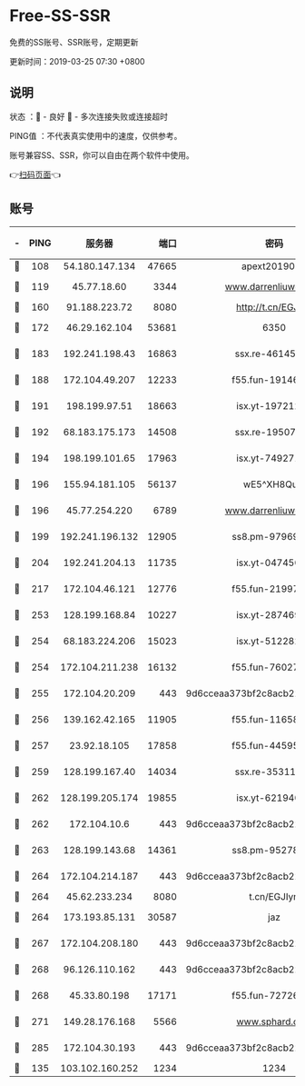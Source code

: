 # Free-SS-SSR

免费的SS账号、SSR账号，定期更新

更新时间：2019-03-25 07:30 +0800

## 说明

状态     ：🙂 - 良好 🙁 - 多次连接失败或连接超时

PING值   ：不代表真实使用中的速度，仅供参考。

账号兼容SS、SSR，你可以自由在两个软件中使用。

👉[扫码页面](https://liesauer.github.io/Free-SS-SSR/)👈

## 账号

|-|PING|服务器|端口|密码|加密方式|区域|
|:----:|:----:|:-----:|-----:|:----:|:----:|:----:|
|🙂|108|54.180.147.134|47665|apext2019001|chacha20|KR|
|🙂|119|45.77.18.60|3344|www.darrenliuwei.com|aes-256-cfb|JP|
|🙂|160|91.188.223.72|8080|http://t.cn/EGJIyrl|rc4-md5|RU|
|🙂|172|46.29.162.104|53681|6350|aes-128-ctr|RU|
|🙂|183|192.241.198.43|16863|ssx.re-46145720|aes-256-cfb|US|
|🙂|188|172.104.49.207|12233|f55.fun-19146730|aes-256-cfb|SG|
|🙂|191|198.199.97.51|18663|isx.yt-19721289|aes-256-cfb|US|
|🙂|192|68.183.175.173|14508|ssx.re-19507482|aes-256-cfb|US|
|🙂|194|198.199.101.65|17963|isx.yt-74927147|aes-256-cfb|US|
|🙂|196|155.94.181.105|56137|wE5^XH8Quw|aes-256-cfb|US|
|🙂|196|45.77.254.220|6789|www.darrenliuwei.com|aes-256-cfb|SG|
|🙂|199|192.241.196.132|12905|ss8.pm-97969807|aes-256-cfb|US|
|🙂|204|192.241.204.13|11735|isx.yt-04745009|aes-256-cfb|US|
|🙂|217|172.104.46.121|12776|f55.fun-21997792|aes-256-cfb|SG|
|🙂|253|128.199.168.84|10227|isx.yt-28746915|aes-256-cfb|SG|
|🙂|254|68.183.224.206|15023|isx.yt-51228211|aes-256-cfb|SG|
|🙂|254|172.104.211.238|16132|f55.fun-76027787|aes-256-cfb|US|
|🙂|255|172.104.20.209|443|9d6cceaa373bf2c8acb22e60b6a58be6|aes-256-cfb|US|
|🙂|256|139.162.42.165|11905|f55.fun-11658175|aes-256-cfb|SG|
|🙂|257|23.92.18.105|17858|f55.fun-44595714|aes-256-cfb|US|
|🙂|259|128.199.167.40|14034|ssx.re-35311093|aes-256-cfb|SG|
|🙂|262|128.199.205.174|19855|isx.yt-62194015|aes-256-cfb|SG|
|🙂|262|172.104.10.6|443|9d6cceaa373bf2c8acb22e60b6a58be6|aes-256-cfb|US|
|🙂|263|128.199.143.68|14361|ss8.pm-95278074|aes-256-cfb|SG|
|🙂|264|172.104.214.187|443|9d6cceaa373bf2c8acb22e60b6a58be6|aes-256-cfb|US|
|🙂|264|45.62.233.234|8080|t.cn/EGJIyrl|rc4-md5|CA|
|🙂|264|173.193.85.131|30587|jaz|aes-256-cfb|US|
|🙂|267|172.104.208.180|443|9d6cceaa373bf2c8acb22e60b6a58be6|aes-256-cfb|US|
|🙂|268|96.126.110.162|443|9d6cceaa373bf2c8acb22e60b6a58be6|aes-256-cfb|US|
|🙂|268|45.33.80.198|17171|f55.fun-72726729|aes-256-cfb|US|
|🙂|271|149.28.176.168|5566|www.sphard.com|aes-256-cfb|AU|
|🙂|285|172.104.30.193|443|9d6cceaa373bf2c8acb22e60b6a58be6|aes-256-cfb|US|
|🙂|135|103.102.160.252|1234|1234|rc4-md5|JP|
